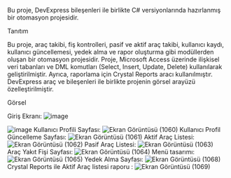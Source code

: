 
Bu proje, DevExpress bileşenleri ile birlikte C# versiyonlarında hazırlanmış bir otomasyon projesidir.

Tanıtım        

Bu proje, araç takibi, fiş kontrolleri, pasif ve aktif araç takibi, kullanıcı kaydı, kullanıcı güncellemesi, yedek alma ve rapor oluşturma gibi modüllerden oluşan bir otomasyon projesidir. Proje, Microsoft Access üzerinde ilişkisel veri tabanları ve DML komutları (Select, Insert, Update, Delete) kullanılarak geliştirilmiştir. Ayrıca, raporlama için Crystal Reports aracı kullanılmıştır. DevExpress araç ve bileşenleri ile birlikte projenin görsel arayüzü özelleştirilmiştir.

Görsel 

Giriş Ekranı:
![image](https://github.com/user-attachments/assets/be4a0ff5-676e-4789-a50d-7aa94492def9)

![image](https://github.com/user-attachments/assets/883db59b-62ae-41f5-89c4-39ebccf3f917)
Kullanıcı Profili Sayfası:
![Ekran Görüntüsü (1060)](https://github.com/user-attachments/assets/a7c50887-0fe5-48a1-a351-69fbd4ee9444)
Kullanıcı Profil Güncelleme Sayfası:
![Ekran Görüntüsü (1061)](https://github.com/user-attachments/assets/773cec62-301e-486e-9443-b8b068d82c5d)
Aktif Araç Listesi:
![Ekran Görüntüsü (1062)](https://github.com/user-attachments/assets/88a9ab46-d92e-4d0e-9c9f-8b0a9ea2b4a0)
Pasif Araç Listesi:
![Ekran Görüntüsü (1063)](https://github.com/user-attachments/assets/9fa63ef5-5f7a-4324-a7f3-d77b4c1ffafb)
Araç Yakıt Fişi Sayfası:
![Ekran Görüntüsü (1064)](https://github.com/user-attachments/assets/6a1af667-401a-4e65-9a44-c242a875d67a)
Menü tasarımı:
![Ekran Görüntüsü (1065)](https://github.com/user-attachments/assets/f74138e9-c5b1-45ed-a65b-da14350bc907)
Yedek Alma Sayfası:
![Ekran Görüntüsü (1068)](https://github.com/user-attachments/assets/0340b3eb-5dc1-40ea-b740-892d263f2d29)
Crystal Reports ile Aktif Araç listesi raporu :
![Ekran Görüntüsü (1069)](https://github.com/user-attachments/assets/89463166-9611-4746-bbba-0fe2f63c7851)












